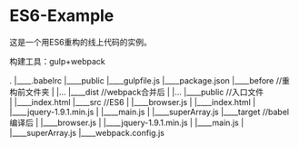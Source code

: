 # ES6-Example
这是一个用ES6重构的线上代码的实例。


构建工具：gulp+webpack


.
|____.babelrc
|____public
|____gulpfile.js
|____package.json
|____before //重构前文件夹
| |...
|____dist //webpack合并后
| |...
|____public //入口文件    
| |____index.html
|____src   //ES6
| |____browser.js
| |____index.html
| |____jquery-1.9.1.min.js
| |____main.js
| |____superArray.js
|____target  //babel编译后
| |____browser.js
| |____jquery-1.9.1.min.js
| |____main.js
| |____superArray.js
|____webpack.config.js

